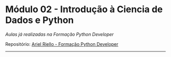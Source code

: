 # Módulo 02 - Introdução à Ciencia de Dados e Python

*Aulas já realizadas na Formação Python Developer*

Repositório: [Ariel Riello - Formação Python Developer](https://github.com/ArielRiello/Formacao_Python_Developer_DIO)

---